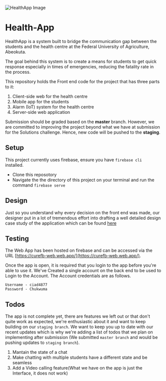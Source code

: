 ![HealthApp Image](https://res.cloudinary.com/gbahdeyboh/image/upload/v1588299034/healthAPP_vylst4.png)

# Health-App
HealthApp is a system built to bridge the communication gap between the students and the health centre at the Federal University of Agriculture, Abeokuta. 

The goal behind this system is to create a means for students to get quick response especially in times of emergencies, reducing the fatality rate in the process.

This repository holds the Front end code for the project that has three parts to it:
1. Client-side web for the health centre
2. Mobile app for the students
3. Alarm (IoT) system for the health centre
4. Server-side web application
 
Submission should be graded based on the **master** branch. However, we are committed to improving the project beyond what we have at submission for the Solutions challenge. Hence, new code will be pushed to the **staging**.
 
## Setup
This project currently uses firebase, ensure you have `firebase cli` installed.
 - Clone this reposotory
 - Navigate the the directory of this project on your terminal and run the command `firebase serve`
 
## Design
Just so you understand why every decision on the front end was made, our designer put in a lot of tremendous effort into  drafting a well detailed design case study of the application which can be found [here](https://medium.com/@kazeem.oluwatosin/health-app-a-ux-case-study-baa0ef93c72b)

## Testing 
The Web App has been hosted on firebase and can be accessed via the URL [https://curefb-web.web.app/](https://curefb-web.web.app/).

Once the app is open, it is required that you login to the app before you're able to use it. We've Created a single account on the back end to be used to Login to the Account. The Account credentials are as follows.

```
Username - ciad4877
Password - Chukwuma
```

## Todos
The app is not complete yet, there are features we left out or that don't quite work as expected, we're enthusiastic about it and want to keep building on our `staging branch`. We want to keep you up to date with our recent updates which is why we're adding a list of todos that we plan on implementing after submission (We submitted `master branch` and would be pushing updates to `staging branch`).

1) Mantain the state of a chat
2) Make chatting with multiple students have a different state and be seamless
3) Add a Video calling feature(What we have on the app is just the Interface, it does not work)
